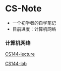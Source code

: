 # CS-Note
* 一个初学者的自学笔记
* 目前进度：计算机网络



### 计算机网络

[CS144-lecture](https://github.com/Uuq114/CS-Note/tree/main/Stanford-CS144-%E8%AE%A1%E7%AE%97%E6%9C%BA%E7%BD%91%E7%BB%9C)

[CS144-lab](https://github.com/Uuq114/sponge)

